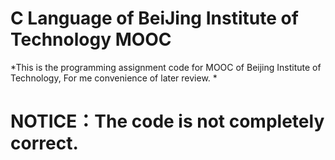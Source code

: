 # C Language of BeiJing Institute of Technology MOOC
*This is the programming assignment code for MOOC of Beijing Institute of Technology, For me convenience of later review. *

# **NOTICE：The code is not completely correct.**
